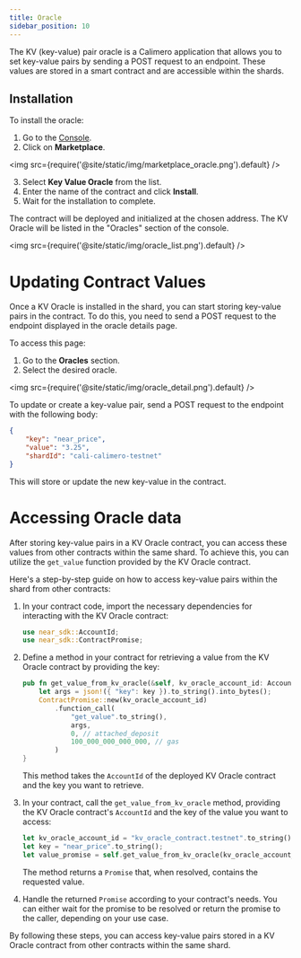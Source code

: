 ```yaml
---
title: Oracle
sidebar_position: 10
---
```


The KV (key-value) pair oracle is a Calimero application that allows you to set key-value pairs by sending a POST request to an endpoint. These values are stored in a smart contract and are accessible within the shards.

## Installation

To install the oracle:

1. Go to the [Console](https://app.calimero.network/dashboard).
2. Click on **Marketplace**.

<img src={require('@site/static/img/marketplace_oracle.png').default} />

3. Select **Key Value Oracle** from the list.
4. Enter the name of the contract and click **Install**.
5. Wait for the installation to complete.

The contract will be deployed and initialized at the chosen address. The KV Oracle will be listed in the "Oracles" section of the console.

<img src={require('@site/static/img/oracle_list.png').default} />


# Updating Contract Values

Once a KV Oracle is installed in the shard, you can start storing key-value pairs in the contract. To do this, you need to send a POST request to the endpoint displayed in the oracle details page.

To access this page:

1. Go to the **Oracles** section.
2. Select the desired oracle.

<img src={require('@site/static/img/oracle_detail.png').default} />

To update or create a key-value pair, send a POST request to the endpoint with the following body:

```json
{
    "key": "near_price",
    "value": "3.25",
    "shardId": "cali-calimero-testnet"
}
```

This will store or update the new key-value in the contract.

# Accessing Oracle data

After storing key-value pairs in a KV Oracle contract, you can access these values from other contracts within the same shard. To achieve this, you can utilize the `get_value` function provided by the KV Oracle contract.

Here's a step-by-step guide on how to access key-value pairs within the shard from other contracts:

1. In your contract code, import the necessary dependencies for interacting with the KV Oracle contract:

   ```rust
   use near_sdk::AccountId;
   use near_sdk::ContractPromise;
   ```

2. Define a method in your contract for retrieving a value from the KV Oracle contract by providing the key:

   ```rust
   pub fn get_value_from_kv_oracle(&self, kv_oracle_account_id: AccountId, key: String) -> Promise {
       let args = json!({ "key": key }).to_string().into_bytes();
       ContractPromise::new(kv_oracle_account_id)
           .function_call(
               "get_value".to_string(),
               args,
               0, // attached_deposit
               100_000_000_000_000, // gas
           )
   }
   ```

   This method takes the `AccountId` of the deployed KV Oracle contract and the key you want to retrieve.

3. In your contract, call the `get_value_from_kv_oracle` method, providing the KV Oracle contract's `AccountId` and the key of the value you want to access:

   ```rust
   let kv_oracle_account_id = "kv_oracle_contract.testnet".to_string();
   let key = "near_price".to_string();
   let value_promise = self.get_value_from_kv_oracle(kv_oracle_account_id, key);
   ```

   The method returns a `Promise` that, when resolved, contains the requested value.

4. Handle the returned `Promise` according to your contract's needs. You can either wait for the promise to be resolved or return the promise to the caller, depending on your use case.

By following these steps, you can access key-value pairs stored in a KV Oracle contract from other contracts within the same shard.